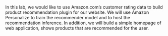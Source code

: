 In this lab, we would like to use Amazon.com’s customer rating data to build product recommendation plugin for our website. We will use Amazon Personalize to train the recommender model and to host the recommendation inference. In addition, we will build a simple homepage of web application, shows products that are recommended for the user.

